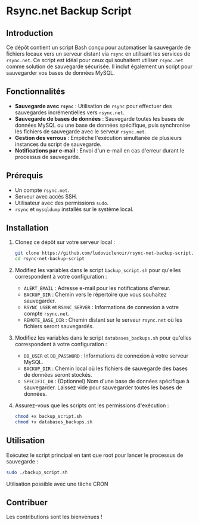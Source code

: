 # Rsync.net Backup Script

## Introduction

Ce dépôt contient un script Bash conçu pour automatiser la sauvegarde de fichiers locaux vers un serveur distant via `rsync` en utilisant les services de `rsync.net`. Ce script est idéal pour ceux qui souhaitent utiliser `rsync.net` comme solution de sauvegarde sécurisée. Il inclut également un script pour sauvegarder vos bases de données MySQL.

## Fonctionnalités

- **Sauvegarde avec `rsync`** : Utilisation de `rsync` pour effectuer des sauvegardes incrémentielles vers `rsync.net`.
- **Sauvegarde de bases de données** : Sauvegarde toutes les bases de données MySQL ou une base de données spécifique, puis synchronise les fichiers de sauvegarde avec le serveur `rsync.net`.
- **Gestion des verrous** : Empêche l'exécution simultanée de plusieurs instances du script de sauvegarde.
- **Notifications par e-mail** : Envoi d'un e-mail en cas d'erreur durant le processus de sauvegarde.

## Prérequis

- Un compte `rsync.net`.
- Serveur avec accès SSH.
- Utilisateur avec des permissions `sudo`.
- `rsync` et `mysqldump` installés sur le système local.

## Installation

1. Clonez ce dépôt sur votre serveur local :

   ```bash
   git clone https://github.com/ludoviclenoir/rsync-net-backup-script.git
   cd rsync-net-backup-script
   ```

2. Modifiez les variables dans le script `backup_script.sh` pour qu'elles correspondent à votre configuration :

   - `ALERT_EMAIL` : Adresse e-mail pour les notifications d'erreur.
   - `BACKUP_DIR` : Chemin vers le répertoire que vous souhaitez sauvegarder.
   - `RSYNC_USER` et `RSYNC_SERVER` : Informations de connexion à votre compte `rsync.net`.
   - `REMOTE_BASE_DIR` : Chemin distant sur le serveur `rsync.net` où les fichiers seront sauvegardés.

3. Modifiez les variables dans le script `databases_backups.sh` pour qu'elles correspondent à votre configuration :

   - `DB_USER` et `DB_PASSWORD` : Informations de connexion à votre serveur MySQL.
   - `BACKUP_DIR` : Chemin local où les fichiers de sauvegarde des bases de données seront stockés.
   - `SPECIFIC_DB` : (Optionnel) Nom d'une base de données spécifique à sauvegarder. Laissez vide pour sauvegarder toutes les bases de données.

4. Assurez-vous que les scripts ont les permissions d'exécution :
   ```bash
   chmod +x backup_script.sh
   chmod +x databases_backups.sh
   ```

## Utilisation

Exécutez le script principal en tant que root pour lancer le processus de sauvegarde :

```bash
sudo ./backup_script.sh
```

Utilisation possible avec une tâche CRON

## Contribuer

Les contributions sont les bienvenues !
